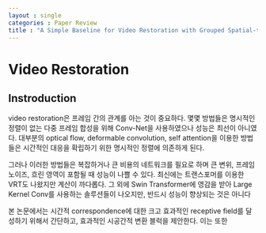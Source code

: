 ```yaml
---
layout : single
categories : Paper Review
title : "A Simple Baseline for Video Restoration with Grouped Spatial-temporal Shift Review"
---
```


# Video Restoration

## Instroduction

video restoration은 프레임 간의 관계를 아는 것이 중요하다. 몇몇 방법들은 명시적인 정렬이 없는 다중 프레임 합성을 위해 Conv-Net을 사용하였으나 성능은 최선이 아니였다.
대부분의 optical flow, deformable convolution, self attention을 이용한 방법들은 시간적인 대응을 확립하기 위한 명시적인 정렬에 의존하게 된다.

그러나 이러한 방법들은 복잡하거나 큰 비용의 네트워크를 필요로 하며 큰 변위, 프레임 노이즈, 흐린 영역이 포함될 때 성능이 나쁠 수 있다.
최신에는 트랜스포머를 이용한 VRT도 나왔지만 계산이 까다롭다.
그 외에 Swin Transformer에 영감을 받아 Large Kernel Conv를 사용하는 솔루션들이 나오지만, 반드시 성능이 향상되는 것은 아니다

본 논문에서는 시간적 correspondence에 대한 크고 효과적인 receptive field를 달성하기 위해서 간단하고, 효과적인 시공간적 변환 블럭을 제안한다.
이는 또한 


## 